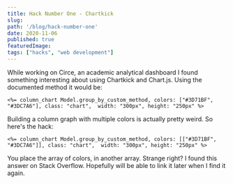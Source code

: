 ```yaml
---
title: Hack Number One - Chartkick
slug: 
path: '/blog/hack-number-one'
date: 2020-11-06
published: true
featuredImage: 
tags: ["hacks", "web development"]
---
```


While working on Circe, an academic analytical dashboard I found something interesting about using Chartkick and Chart.js. Using the documented method it would be: 

` <%= column_chart Model.group_by_custom_method, colors: ["#3D71BF", "#3DC7A6"], class: "chart",  width: "300px", height: "250px" %> `

Building a column graph with multiple colors is actually pretty weird. So here's the hack:

` <%= column_chart Model.group_by_custom_method, colors: [["#3D71BF", "#3DC7A6"]], class: "chart",  width: "300px", height: "250px" %> `

You place the array of colors, in another array. Strange right? I found this answer on Stack Overflow. Hopefully will be able to link it later when I find it again. 